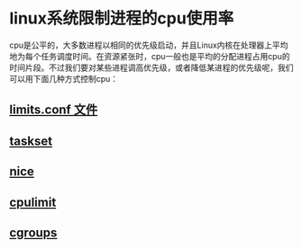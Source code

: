 # linux系统限制进程的cpu使用率

cpu是公平的，大多数进程以相同的优先级启动，并且Linux内核在处理器上平均地为每个任务调度时间。在资源紧张时，cpu一般也是平均的分配进程占用cpu的时间片段。不过我们要对某些进程调高优先级，或者降低某进程的优先级呢，我们可以用下面几种方式控制cpu：

## [limits.conf 文件](limits.conf%20文件.md)

## [taskset](001%20shell自动化运维/shell%20命令手册/性能监控/taskset.md)

## [nice](001%20shell自动化运维/shell%20命令手册/性能监控/nice.md)

## [cpulimit](001%20shell自动化运维/shell%20命令手册/性能监控/cpulimit.md)

## [cgroups](010%20Linux系统管理/linux%20内核/cgroups.md)

‍
